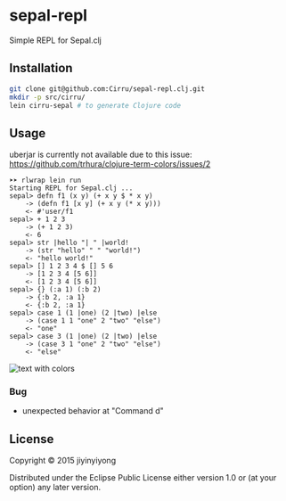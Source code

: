 
# sepal-repl

Simple REPL for Sepal.clj

## Installation

```bash
git clone git@github.com:Cirru/sepal-repl.clj.git
mkdir -p src/cirru/
lein cirru-sepal # to generate Clojure code
```

## Usage

uberjar is currently not available due to this issue:
https://github.com/trhura/clojure-term-colors/issues/2

```text
➤➤ rlwrap lein run
Starting REPL for Sepal.clj ...
sepal> defn f1 (x y) (+ x y $ * x y)
    -> (defn f1 [x y] (+ x y (* x y)))
    <- #'user/f1
sepal> + 1 2 3
    -> (+ 1 2 3)
    <- 6
sepal> str |hello "| " |world!
    -> (str "hello" " " "world!")
    <- "hello world!"
sepal> [] 1 2 3 4 $ [] 5 6
    -> [1 2 3 4 [5 6]]
    <- [1 2 3 4 [5 6]]
sepal> {} (:a 1) (:b 2)
    -> {:b 2, :a 1}
    <- {:b 2, :a 1}
sepal> case 1 (1 |one) (2 |two) |else
    -> (case 1 1 "one" 2 "two" "else")
    <- "one"
sepal> case 3 (1 |one) (2 |two) |else
    -> (case 3 1 "one" 2 "two" "else")
    <- "else"
```

![text with colors](https://pbs.twimg.com/media/CUUkNuSUsAA4-kd.png)

### Bug

* unexpected behavior at "Command d"

## License

Copyright © 2015 jiyinyiyong

Distributed under the Eclipse Public License either version 1.0 or (at
your option) any later version.
